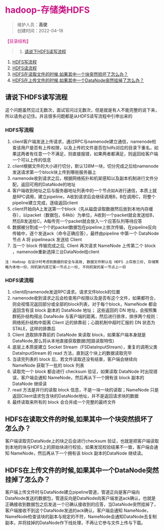 # <font color=#C71585>hadoop-存储类HDFS</font>
>维护人员：**高俊**  
>创建时间：2022-04-18

<font color=#C71585>【目录结构】</font>   

>1. [请说下HDFS读写流程](#请说下HDFS读写流程 "请说下HDFS读写流程")
  1. [HDFS写流程](#HDFS写流程 "HDFS写流程")
  1. [HDFS读流程](#HDFS读流程 "HDFS读流程")
1. [HDFS在读取文件的时候,如果其中一个块突然损坏了怎么办？](#HDFS在读取文件的时候,如果其中一个块突然损坏了怎么办？ "HDFS在读取文件的时候,如果其中一个块突然损坏了怎么办？")
1. [HDFS在上传文件的时候,如果其中一个DataNode突然挂掉了怎么办？](#HDFS在上传文件的时候,如果其中一个DataNode突然挂掉了怎么办？ "HDFS在上传文件的时候,如果其中一个DataNode突然挂掉了怎么办？")

## 请说下HDFS读写流程
  这个问题虽然见过无数次，面试官问过无数次，但是就是有人不能完整的说下来，所以请务必记住。并且很多问题都是从HDFS读写流程中引申出来的

### HDFS写流程
1. client客户端发送上传请求，通过RPC与namenode建立通信，namenode检查该用户是否有上传权限，以及上传的文件是否在hdfs对应的目录下重名，如果这两者有任意一个不满足，则直接报错，如果两者都满足，则返回给客户端一个可以上传的信息
1. client根据文件的大小进行切分，默认128M一块，切分完成之后给namenode发送请求第一个block块上传到哪些服务器上
1. namenode收到请求之后，根据网络拓扑和机架感知以及副本机制进行文件分配，返回可用的DataNode的地址
1. 客户端收到地址之后与服务器地址列表中的一个节点如A进行通信，本质上就是RPC调用，建立pipeline，A收到请求后会继续调用B，B在调用C，将整个pipeline建立完成，逐级返回client
1. client开始向A上发送第一个block（先从磁盘读取数据然后放到本地内存缓存），以packet（数据包，64kb）为单位，A收到一个packet就会发送给B，然后B发送给C，A每传完一个packet就会放入一个应答队列等待应答
1. 数据被分割成一个个的packet数据包在pipeline上依次传输，在pipeline反向传输中，逐个发送ack（命令正确应答），最终由pipeline 中第一个 DataNode 节点 A 将 pipelineack 发送给 Client
1. 当一个 block 传输完成之后, Client 再次请求 NameNode 上传第二个 block ，namenode重新选择三台DataNode给client
```
注：Hadoop 在设计时考虑到数据的安全与高效, 数据文件默认在 HDFS 上存放三份, 存储策略为本地一份，同机架内其它某一节点上一份, 不同机架的某一节点上一份
```

### HDFS读流程
1. client向namenode发送RPC请求。请求文件block的位置
1. namenode收到请求之后会检查用户权限以及是否有这个文件，如果都符合，则会视情况返回部分或全部的block列表，对于每个block，NameNode 都会返回含有该 block 副本的 DataNode 地址； 这些返回的 DN 地址，会按照集群拓扑结构得出 DataNode 与客户端的距离，然后进行排序，排序两个规则：网络拓扑结构中距离 Client 近的排靠前；心跳机制中超时汇报的 DN 状态为 STALE，这样的排靠后
1. Client 选取排序靠前的 DataNode 来读取 block，如果客户端本身就是DataNode,那么将从本地直接获取数据(短路读取特性)
1. 底层上本质是建立 Socket Stream（FSDataInputStream），重复的调用父类 DataInputStream 的 read 方法，直到这个块上的数据读取完毕
1. 当读完列表的 block 后，若文件读取还没有结束，客户端会继续向NameNode 获取下一批的 block 列表
1. 读取完一个 block 都会进行 checksum 验证，如果读取 DataNode 时出现错误，客户端会通知 NameNode，然后再从下一个拥有该 block 副本的DataNode 继续读
1. read 方法是并行的读取 block 信息，不是一块一块的读取；NameNode 只是返回Client请求包含块的DataNode地址，并不是返回请求块的数据
1.  最终读取来所有的 block 会合并成一个完整的最终文件

## HDFS在读取文件的时候,如果其中一个块突然损坏了怎么办？
客户端读取完DataNode上的块之后会进行checksum 验证，也就是把客户端读取到本地的块与HDFS上的原始块进行校验，如果发现校验结果不一致，客户端会通知 NameNode，然后再从下一个拥有该 block 副本的DataNode 继续读。
## HDFS在上传文件的时候,如果其中一个DataNode突然挂掉了怎么办？
客户端上传文件时与DataNode建立pipeline管道，管道正向是客户端向DataNode发送的数据包，管道反向是DataNode向客户端发送ack确认，也就是正确接收到数据包之后发送一个已确认接收到的应答，当DataNode突然挂掉了，客户端接收不到这个DataNode发送的ack确认，客户端会通知 NameNode，NameNode检查该块的副本与规定的不符，NameNode会通知DataNode去复制副本，并将挂掉的DataNode作下线处理，不再让它参与文件上传与下载。
